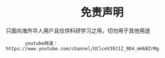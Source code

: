 
<h1 align="center"> 免责声明 </h1>

只面向海外华人用户且仅供科研学习之用，切勿用于其他用途

           youtube频道：https://www.youtube.com/channel/UClceV39J1Z_9D4_mHkBZrMg

